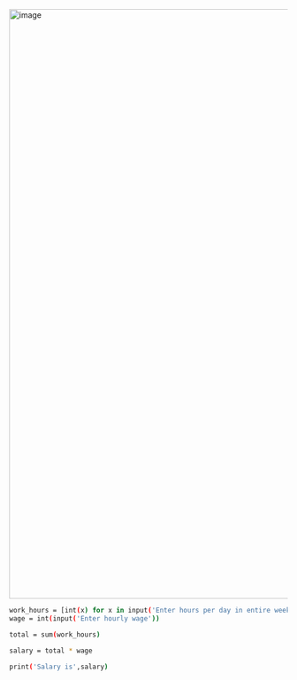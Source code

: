<img width="1064" alt="image" src="https://github.com/user-attachments/assets/40a4a5ec-dd17-4f7b-84a2-24579d7c34f1" />

```sh
work_hours = [int(x) for x in input('Enter hours per day in entire week, separated by space').split()]
wage = int(input('Enter hourly wage'))

total = sum(work_hours)

salary = total * wage

print('Salary is',salary)
```
